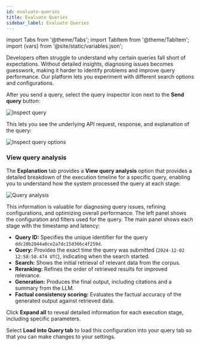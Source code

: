 ```yaml
---
id: evaluate-queries
title: Evaluate Queries
sidebar_label: Evaluate Queries
---
```


import Tabs from '@theme/Tabs';
import TabItem from '@theme/TabItem';
import {vars} from '@site/static/variables.json';

Developers often struggle to understand why certain queries fall short of 
expectations. Without detailed insights, diagnosing issues becomes guesswork, 
making it harder to identify problems and improve query performance. Our 
platform lets you experiment with different search options and configurations.

After you send a query, select the query inspector icon next to the **Send query** 
button:

![Inspect query](/img/inspect_query.png)

This lets you see the underlying API request, response, and explanation of the 
query:

![Inspect query options](/img/inspect_query_options.png)

### View query analysis

The **Explanation** tab provides a **View query analysis** option that provides a 
detailed breakdown of the execution timeline for a specific query, enabling 
you to understand how the system processed the query at each stage:

![Query analysis](/img/query_analysis.png)

This information is valuable for diagnosing query issues, refining 
configurations, and optimizing overall performance. The left panel shows the 
configuration and filters used for the query. The main panel shows each 
stage with the timestamp and latency:

* **Query ID:** Specifies the unique identifier for the query `ddc20b2844a0ce2a7dc15d366c4f259d`.
* **Query:** Provides the exact time the query was submitted (`2024-12-02 12:58:58.474 UTC`), 
  indicating when the search started.
* **Search:** Shows the initial retrieval of relevant data from the corpus.
* **Reranking:** Refines the order of retrieved results for improved relevance.
* **Generation:** Produces the final output, including citations and a summary from the LLM.
* **Factual consistency scoring:** Evaluates the factual accuracy of the generated output against 
  retrieved data.

Click **Expand all** to reveal detailed information for each execution stage, 
including specific parameters.

Select **Load into Query tab** to load this configuration into your query tab 
so that you can make changes to your settings.
